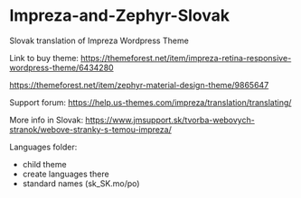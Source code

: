 # Impreza-and-Zephyr-Slovak
Slovak translation of Impreza Wordpress Theme

Link to buy theme:
https://themeforest.net/item/impreza-retina-responsive-wordpress-theme/6434280

https://themeforest.net/item/zephyr-material-design-theme/9865647


Support forum:
https://help.us-themes.com/impreza/translation/translating/


More info in Slovak:
https://www.jmsupport.sk/tvorba-webovych-stranok/webove-stranky-s-temou-impreza/


Languages folder:
- child theme
- create languages there
- standard names (sk_SK.mo/po)


